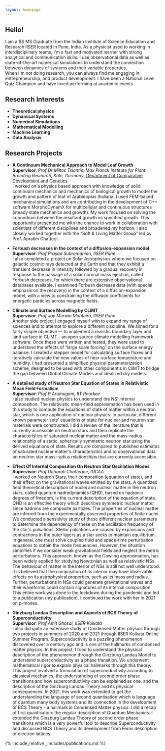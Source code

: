 ```yaml
---
layout: homepage
---
```


## Hello!

I am a BS MS Graduate from the Indian Institute of Science Education and Research IISER located in Pune, India. As a physicist used to working in interdisciplinary teams, I'm a fast and motivated learner with strong analytical and communication skills. I use observational data as well as state-of-the-art numerical simulations to understand the connection between dynamics of systems and their variable properties. <br>When I'm not doing research, you can always find me engaging in entrepreneurship, and product development. I have been a National Level Quiz Champion and have loved performing at academic events.

## Research Interests

- **Theoretical physics**
- **Dynamical Systems**
- **Numerical Simulations**
- **Mathematical Modelling** 
- **Machine Learning** 
- **Data Analysis**


## Research Projects

- **A Continuum Mechanical Approach to Model Leaf Growth**
<br>**Supervisor**: *Prof Dr Miltos Tsiantis, Max Planck Institute for Plant Breeding Research, Köln, Germany*, [Department of Comparative Development and Genetics](https://www.mpipz.mpg.de/226344/tsiantis-dpt) 
<br>I worked on a physics based approach with knowledge of solid continuum mechanics and mechanics of biological growth to model the growth and pattern of leaf of Arabidopsis thaliana. I used FEM-based mechanical simulations and am contributing in the development of C++ software MorphoDynamX for multicellular and continuous structures (steady state mechanics and growth). My work focused on solving the conundrum between the resultant growth vs specified growth. This opportunity presented me with the chance to work in collaboration with scientists of different disciplines and broadened my horizon. I also closely worked together with the "Soft & Living Matter Group" led by Prof. Apratim Chatterji.

- **Forbush decreases in the context of a diffusion-expansion model**
<br>**Supervisor**: *Prof Prasad Subramanian, IISER Pune*
<br>I also completed a project on Solar Astrophysics where we focused on galactic cosmic rays detected at the Earth and that they exhibit a transient decrease in intensity followed by a gradual recovery in response to the passage of a solar coronal mass ejection, called Forbush decreases, for which there are extensive observational databases available. I examined Forbush decrease data (with special emphasis on the recovery) in the context of a diffusion-expansion model, with a view to constraining the diffusion coefficients for energetic particles across magnetic fields.

- **Climate and Surface Modelling by CLiMT**
<br>**Supervisor**: *Prof Joy Merwin Monteiro, IISER Pune*
<br>Another side project I engaged myself with to expand my range of sciences and to attempt to explore a different discipline. We aimed for a fairly simple objective — to implement a realistic boundary layer and land surface in CLiMT - an open source climate modelling framework software. Once these were written and tested, they were used to understand the effects of “large scale forcing” on the surface energy balance. I created a stepper model for calculating surface fluxes and iteratively calculate the new values of near-surface temperature and humidity. I had presented a simplified physical parameterization scheme, designed to be used with other componentis in CliMT to bridge the gap between Global Climate Models and idealized dry models.


- **A detailed study of Neutron Star Equation of States in Relativistic Mean Field Formalism**
<br>**Supervisor**: *Prof P Arumugam, IIT Roorkee*
<br>I also studied nuclear physics to understand the NS’ internal composition. The relativistic mean-field approximation has been used in this study to compute the equations of state of matter within a neutron star, which is one application of nuclear physics. In particular, different known parameter sets' equations of state for nuclear and neutron star materials were constructed. I did a review of the literature that is currently accessible on neutron stars and then replicate the characteristics of saturated nuclear matter and the mass-radius relationship of a static, spherically symmetric neutron star using the derived equations of state. Results are compared to published estimates of saturated nuclear matter's characteristics and to observational data on neutron star mass-radius relationships that are currently accessible.

- **Effect Of Internal Composition On Neutron Star Oscillation Modes**
<br>**Supervisor**: *Prof Debarati Chatterjee, IUCAA*
<br>I worked on Neutron Stars, their composition (equation of state), and their effect on the gravitational waves emitted by the stars. A quantized field theoretical description of nuclei and nuclear matter in the neutron stars, called quantum hadrodynamics (QHD), based on hadronic degrees of freedom, is the current description of the equation of state. QHD is an effective theory which describes symmetric nuclear matter since hadrons are composite particles. The properties of nuclear matter are inferred from the experimentally observed properties of finite nuclei. We conducted a sensitivity study of these different nuclear parameters to determine the dependency of these on the oscillation frequency of the star's pulsations. Stellar pulsations are caused by expansions and contractions in the outer layers as a star seeks to maintain equilibrium. In general, one must solve coupled fluid and space-time perturbation equations to obtain the mode frequencies. However, the situation simplifies if we consider weak gravitational fields and neglect the metric perturbations. This approach, known as the Cowling approximation, has been widely applied for studying Newtonian as well as relativistic NSs. The behaviour of matter in the interior of NSs is still not well understood. It is believed that the composition of its interior may have observable effects on its astrophysical properties, such as its mass and radius. Further, perturbations in NSs could generate gravitational waves and their waveforms could contain signatures of its internal composition. This entire work was done in the lockdown during the pandemic and led to a publication (my publication). I continued the work with her in 2021 on p-modes.

- **Ginzburg Landau Description and Aspects of BCS Theory of Superconductivity**
<br>**Supervisor**: *Prof Amit Ghosal, IISER Kolkata*
<br>I also did quite an extensive study of Condensed Matter physics through two projects in summers of 2020 and 2021 through IISER Kolkata Online Summer Program. Superconductivity is a puzzling phenomenon discovered over a century ago and is one of the hallmarks of condensed matter physics. In this project, I tried to understand the physical description of the phenomenon through the Ginzburg Landau Model to understand superconductivity as a phase transition. We underwent mathematical rigor to explain physical hallmarks through this theory. This project involved a formulation of superconductivity according to classical mechanics, the understanding of second order phase transitions and how superconductivity can be explained as one, and the description of the Ginzburg Landau Theory and its physical consequences. In 2021, this work was extended to get the understanding the language of second quantisation which is language of quantum many body systems and its connection in the development of BCS Theory - a hallmark in Condensed Matter physics. I did a recap of first quantisation: the regular description of Quantum Mechanics. I extended the Ginzburg Landau Theory of second order phase transitions which is a very powerful tool to describe Superconductivity and discussed BCS Theory and its development from Fermi description of electron lattices.


{% include_relative _includes/publications.md %}

